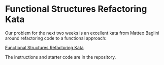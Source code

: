 # Functional Structures Refactoring Kata #

Our problem for the next two weeks is an excellent kata from Matteo Baglini around refactoring code to a functional approach:

[Functional Structures Refactoring Kata](https://github.com/matteobaglini/functional-structures-refactoring-kata)

The instructions and starter code are in the repository.
